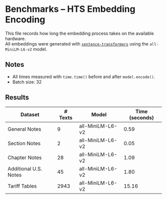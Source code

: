 # Benchmarks – HTS Embedding Encoding

This file records how long the embedding process takes on the available hardware.  
All embeddings were generated with [`sentence-transformers`](https://www.sbert.net) using the `all-MiniLM-L6-v2` model.

## Notes

- All times measured with `time.time()` before and after `model.encode()`.
- Batch size: 32

## Results

| Dataset              | # Texts | Model                | Time (seconds) |
|----------------------|---------|----------------------|----------------|
| General Notes        |     9 | all-MiniLM-L6-v2     |       0.59 |
| Section Notes        |     2 | all-MiniLM-L6-v2     |       0.05 |
| Chapter Notes        |    28 | all-MiniLM-L6-v2     |       1.09 |
| Additional U.S. Notes |    45 | all-MiniLM-L6-v2     |       1.80 |
| Tariff Tables        |  2943 | all-MiniLM-L6-v2     |      15.16 |
